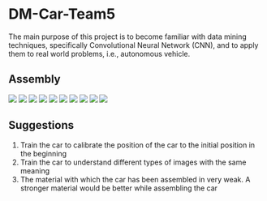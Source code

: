 # DM-Car-Team5

The main purpose of this project is to become familiar with data mining techniques, specifically Convolutional Neural Network (CNN), and to apply them to real world problems, i.e., autonomous vehicle.

## Assembly

![](/assembly-images/1.png?raw=true)
![](/assembly-images/2.png?raw=true)
![](/assembly-images/3.png?raw=true)
![](/assembly-images/4.png?raw=true)
![](/assembly-images/5.png?raw=true)
![](/assembly-images/6.png?raw=true)
![](/assembly-images/7.png?raw=true)
![](/assembly-images/8.png?raw=true)
![](/assembly-images/9.png?raw=true)
![](/assembly-images/10.png?raw=true)

## Suggestions

1.  Train the car to calibrate the position of the car to the initial position in the beginning
2.  Train the car to understand different types of images with the same meaning
3.  The material with which the car has been assembled in very weak. A stronger material would be better while assembling the car
